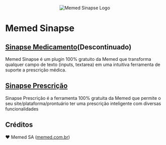 <p align="center"><img src="https://cloud.githubusercontent.com/assets/21063429/22703426/4341209e-ed4b-11e6-9599-873af8e0b17c.png" alt="Memed Sinapse Logo" /></p>

# Memed Sinapse

## [Sinapse Medicamento](doc/medicamento.md)(Descontinuado)
Memed Sinapse é um plugin 100% gratuito da Memed que transforma qualquer campo de texto (inputs, textarea) em uma intuitiva ferramenta de suporte a prescrição médica.

## [Sinapse Prescrição](doc/prescricao.md)
Sinapse Prescrição é a ferramenta 100% gratuita da Memed que permite o seu site/plataforma/prontuário ter uma prescrição inteligente com diversas funcionalidades

## Créditos

:heart: Memed SA ([memed.com.br](https://memed.com.br))
